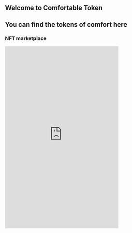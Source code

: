 ## Welcome to Comfortable Token

## You can find the tokens of comfort here

### NFT marketplace



<iframe id="JotFormIFrame-213296307429358" title="  Client Questionnaire" src="https://eu.jotform.com/app/213296307429358?appEmbedded=1" style="height:600px; width:375px; border: 0;"></iframe>
